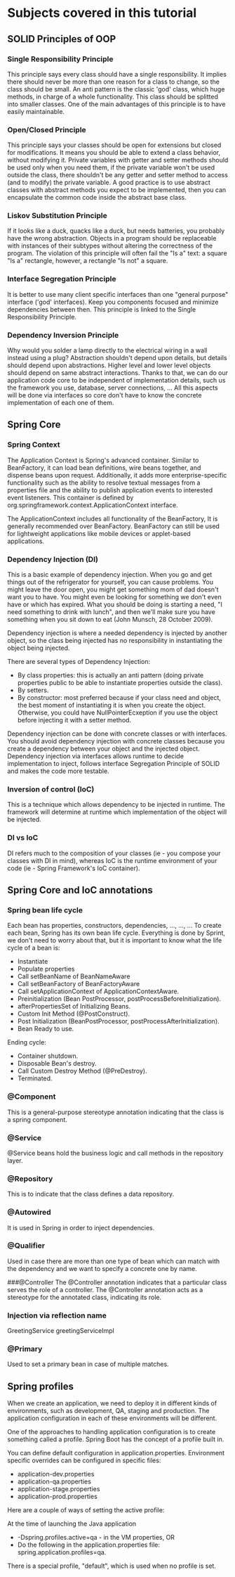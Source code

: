 # Subjects covered in this tutorial

## SOLID Principles of OOP

### Single Responsibility Principle
This principle says every class should have a single responsibility. It implies there should never be more than one reason for a class to change, so the class should be small.
An anti pattern is the classic 'god' class, which huge methods, in charge of a whole functionality. This class should be splitted into smaller classes.
One of the main advantages of this principle is to have easily maintainable.

### Open/Closed Principle
This principle says your classes should be open for extensions but closed for modifications. It means you should be able to extend a class behavior, without modifying it.
Private variables with getter and setter methods should be used only when you need them, if the private variable won't be used outside the class, there shouldn't be any getter and setter method to access (and to modify) the private variable.
A good practice is to use abstract classes with abstract methods you expect to be implemented, then you can encapsulate the common code inside the abstract base class.

### Liskov Substitution Principle
If it looks like a duck, quacks like a duck, but needs batteries, you probably have the wrong abstraction.
Objects in a program should be replaceable with instances of their subtypes without altering the correctness of the program.
The violation of this principle will often fail the "Is a" text: a square "Is a" rectangle, however, a rectangle "Is not" a square.

### Interface Segregation Principle
It is better to use many client specific interfaces than one "general purpose" interface ('god' interfaces). Keep you components focused and minimize dependencies between then. This principle is linked to the Single Responsibility Principle.

### Dependency Inversion Principle
Why would you solder a lamp directly to the electrical wiring in a wall instead using a plug? Abstraction shouldn't depend upon details, but details should depend upon abstractions. Higher level and lower level objects should depend on same abstract interactions. Thanks to that, we can do our application code core to be independent of implementation details, such us the framework you use, database, server connections, ... All this aspects will be done via interfaces so core don't have to know the concrete implementation of each one of them.

## Spring Core

### Spring Context
The Application Context is Spring's advanced container. Similar to BeanFactory, it can load bean definitions, wire beans together, and dispense beans upon request. Additionally, it adds more enterprise-specific functionality such as the ability to resolve textual messages from a properties file and the ability to publish application events to interested event listeners. This container is defined by org.springframework.context.ApplicationContext interface.

The ApplicationContext includes all functionality of the BeanFactory, It is generally recommended over BeanFactory. BeanFactory can still be used for lightweight applications like mobile devices or applet-based applications.

### Dependency Injection (DI)
This is a basic example of dependency injection. When you go and get things out of the refrigerator for yourself, you can cause problems. You might leave the door open, you might get something mom of dad doesn't want you to have. You might even be looking for something we don't even have or which has expired. What you should be doing is starting a need, "I need something to drink with lunch", and then we'll make sure you have something when you sit down to eat (John Munsch, 28 October 2009).

Dependency injection is where a needed dependency is injected by another object, so the class being injected has no responsibility in instantiating the object being injected.

There are several types of Dependency Injection:
 - By class properties: this is actually an anti pattern (doing private properties public to be able to instantiate properties outside the class).
 - By setters.
 - By constructor: most preferred because if your class need and object, the best moment of instantiating it is when you create the object. Otherwise, you could have NullPointerEcxeption if you use the object before injecting it with a setter method.
 
Dependency injection can be done with concrete classes or with interfaces. You should avoid dependency injection with concrete classes because you create a dependency between your object and the injected object.
Dependency injection via interfaces allows runtime to decide implementation to inject, follows interface Segregation Principle of SOLID and makes the code more testable.

### Inversion of control (IoC)
This is a technique which allows dependency to be injected in runtime. The framework will determine at runtime which implementation of the object will be injected.

### DI vs IoC
DI refers much to the composition of your classes (ie - you compose your classes with DI in mind), whereas IoC is the runtime environment of your code (ie - Spring Framework's IoC container).


## Spring Core and IoC annotations
### Spring bean life cycle
Each bean has properties, constructors, dependencies, ..., ..., ... To create each bean, Spring has its own bean life cycle.
Everything is done by Sprint, we don't need to worry about that, but it is important to know what the life cycle of a bean is:
 - Instantiate
 - Populate properties
 - Call setBeanName of BeanNameAware
 - Call setBeanFactory of BeanFactoryAware
 - Call setApplicationContext of ApplicationContextAware.
 - Preinitialization (Bean PostProcessor, postProcessBeforeInitialization).
 - afterPropertiesSet of Initializing Beans.
 - Custom Init Method (@PostConstruct).
 - Post Initialization (BeanPostProcessor, postProcessAfterInitialization).
 - Bean Ready to use.

Ending cycle:
 - Container shutdown.
 - Disposable Bean's destroy.
 - Call Custom Destroy Method (@PreDestroy).
 - Terminated.

### @Component
This is a general-purpose stereotype annotation indicating that the class is a spring component.

### @Service
@Service beans hold the business logic and call methods in the repository layer.

### @Repository
This is to indicate that the class defines a data repository.

### @Autowired
It is used in Spring in order to inject dependencies.

### @Qualifier
Used in case there are more than one type of bean which can match with the dependency and we want to specify a concrete one by name.

###@Controller
The @Controller annotation indicates that a particular class serves the role of a controller. The @Controller annotation acts as a stereotype for the annotated class, indicating its role.

### Injection via reflection name
GreetingService greetingServiceImpl

### @Primary
Used to set a primary bean in case of multiple matches.

## Spring profiles
When we create an application, we need to deploy it in different kinds of environments, such as development, QA, staging and production. The application configuration in each of these environments will be different.

One of the approaches to handling application configuration is to create something called a profile. Spring Boot has the concept of a profile built in.

You can define default configuration in application.properties. Environment specific overrides can be configured in specific files:
- application-dev.properties
- application-qa.properties
- application-stage.properties
- application-prod.properties

Here are a couple of ways of setting the active profile:

At the time of launching the Java application
- -Dspring.profiles.active=qa - in the VM properties, OR
- Do the following in the application.properties file:
spring.application.profiles=qa.

There is a special profile, "default", which is used when no profile is set.